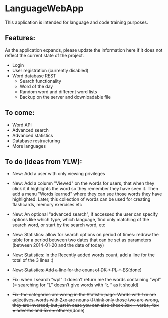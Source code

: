 # LanguageWebApp
This application is intended for language and code training purposes.

## Features:
As the application expands, please update the information here if it does not reflect the current state of the project.

* Login
* User registration (currently disabled)
* Word database REST
	* Search functionality
	* Word of the day
	* Random word and different word lists
	* Backup on the server and downloadable file

## To come:
* Word API
* Advanced search
* Advanced statistics
* Database restructuring
* More languages

## To do (ideas from YLW):
* New: Add a user with only viewing privileges
* New: Add a column "Viewed" on the words for users, that when they click it it highlights the word so they remember they have seen it. Then add a menu "Words learned" where they can see those words they have highlighted. Later, this collection of words can be used for creating flashcards, memory exercises etc
* New: An optional "advanced search", if accessed the user can specify options like which type, which language, find only matching of the search word, or start by the search word, etc
* New: Statistics: allow for search options on period of times: redraw the table for a period between two dates that can be set as parameters (between 2014-01-20 and the date of today)
* New: Statistics: in the Recently added words count, add a line for the total of the 3 lines :)
* ~~New: Statistics: Add a line for the count of DK + PL + ES~~(done)

* Fix: when I search “wpl” it doesn’t return me the words containing “wpł” (= searching for “L” doesn’t give words with “Ł “ as it should)
* ~~Fix: the categories are wrong in the Statistic page. Words with 1xx are adjectives, words with 2xx are nouns (I think only those two are wrong, they are inversed, but just in case you can also check 3xx = verbs, 4xx = adverbs and 5xx = others)~~(done)
